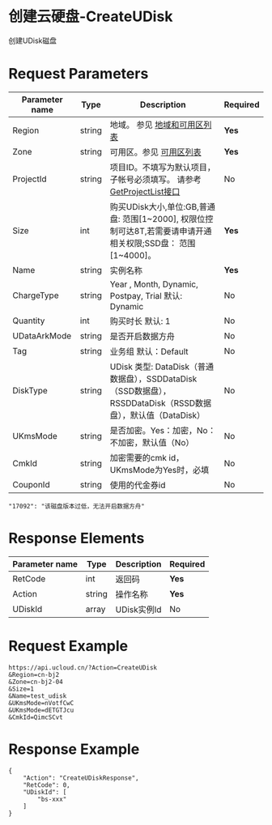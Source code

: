 # 创建云硬盘-CreateUDisk

创建UDisk磁盘

# Request Parameters
|Parameter name|Type|Description|Required|
|---|---|---|---|
|Region|string|地域。 参见 [地域和可用区列表](api/summary/regionlist)|**Yes**|
|Zone|string|可用区。参见 [可用区列表](api/summary/regionlist)|**Yes**|
|ProjectId|string|项目ID。不填写为默认项目，子帐号必须填写。 请参考[GetProjectList接口](api/summary/get_project_list)|No|
|Size|int|购买UDisk大小,单位:GB,普通盘: 范围[1~2000], 权限位控制可达8T,若需要请申请开通相关权限;SSD盘： 范围[1~4000]。|**Yes**|
|Name|string|实例名称|**Yes**|
|ChargeType|string|Year , Month, Dynamic, Postpay, Trial 默认: Dynamic|No|
|Quantity|int|购买时长 默认: 1|No|
|UDataArkMode|string|是否开启数据方舟|No|
|Tag|string|业务组 默认：Default|No|
|DiskType|string|UDisk 类型: DataDisk（普通数据盘），SSDDataDisk（SSD数据盘），RSSDDataDisk（RSSD数据盘），默认值（DataDisk）|No|
|UKmsMode|string|是否加密。Yes：加密，No：不加密，默认值（No）|No|
|CmkId|string|加密需要的cmk id，UKmsMode为Yes时，必填|No|
|CouponId|string|使用的代金券id|No|

```
"17092": "该磁盘版本过低，无法开启数据方舟"
```

# Response Elements
|Parameter name|Type|Description|Required|
|---|---|---|---|
|RetCode|int|返回码|**Yes**|
|Action|string|操作名称|**Yes**|
|UDiskId|array|UDisk实例Id|No|

# Request Example
```
https://api.ucloud.cn/?Action=CreateUDisk
&Region=cn-bj2
&Zone=cn-bj2-04
&Size=1
&Name=test_udisk
&UKmsMode=nVotfCwC
&UKmsMode=dETGTJcu
&CmkId=QimcSCvt
```

# Response Example
```
{
    "Action": "CreateUDiskResponse", 
    "RetCode": 0, 
    "UDiskId": [
        "bs-xxx"
    ]
}
```

